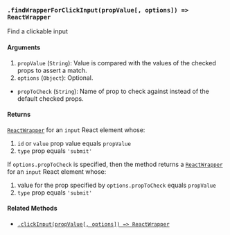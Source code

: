 ### `.findWrapperForClickInput(propValue[, options]) => ReactWrapper`

Find a clickable input

#### Arguments

1. `propValue` (`String`): Value is compared with the values of the checked props to assert a match.
2. `options` (`Object`): Optional.
  * `propToCheck` (`String`): Name of prop to check against instead of the default checked props.

#### Returns

[`ReactWrapper`][react-wrapper] for an `input` React element whose:
  1. `id` or `value` prop value equals `propValue`
  2. `type` prop equals `'submit'`

If `options.propToCheck` is specified, then the method returns a
[`ReactWrapper`][react-wrapper] for an `input` React element whose:
  1. value for the prop specified by `options.propToCheck` equals `propValue`
  2. `type` prop equals `'submit'`

#### Related Methods

- [`.clickInput(propValue[, options]) => ReactWrapper`](clickInput.md)

[react-wrapper]: https://github.com/airbnb/enzyme/blob/master/docs/api/mount.md#reactwrapper-api
